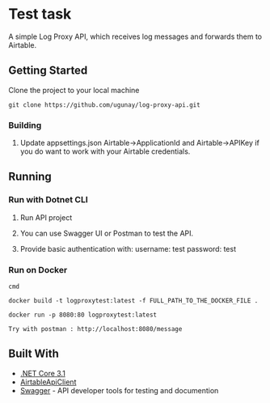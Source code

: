 # Test task

A simple Log Proxy API, which receives log messages and forwards them to Airtable.

## Getting Started

Clone the project to your local machine

```
git clone https://github.com/ugunay/log-proxy-api.git
```

### Building

1. Update appsettings.json Airtable->ApplicationId and Airtable->APIKey if you do want to work with your Airtable credentials.

## Running

### Run with Dotnet CLI

1. Run API project

2. You can use Swagger UI or Postman to test the API.

3. Provide basic authentication with:
   username: test
   password: test

### Run on Docker

```
cmd

docker build -t logproxytest:latest -f FULL_PATH_TO_THE_DOCKER_FILE .

docker run -p 8080:80 logproxytest:latest

Try with postman : http://localhost:8080/message
```

## Built With

- [.NET Core 3.1](https://dotnet.microsoft.com/)
- [AirtableApiClient](https://github.com/ngocnicholas/airtable.net)
- [Swagger](https://swagger.io/) - API developer tools for testing and documention
